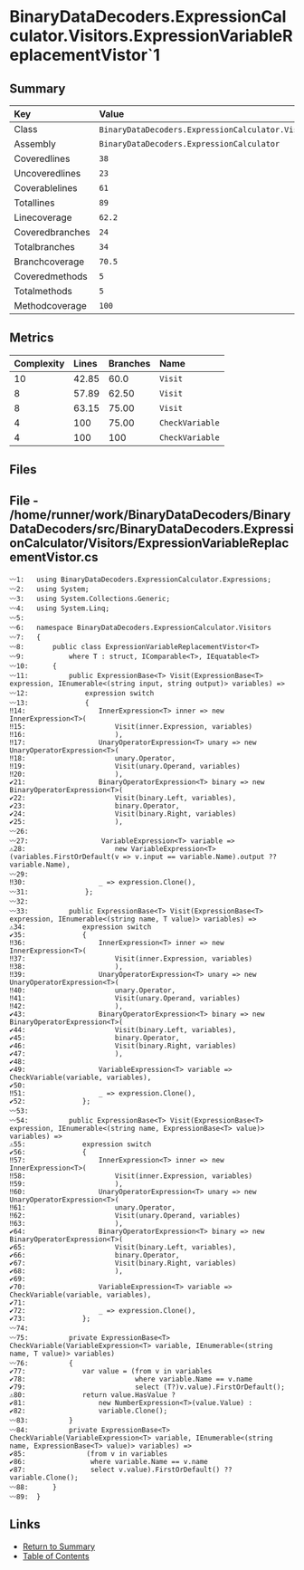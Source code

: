 ﻿# BinaryDataDecoders.ExpressionCalculator.Visitors.ExpressionVariableReplacementVistor`1

## Summary

| Key             | Value                                                                                    |
| :-------------- | :--------------------------------------------------------------------------------------- |
| Class           | `BinaryDataDecoders.ExpressionCalculator.Visitors.ExpressionVariableReplacementVistor`1` |
| Assembly        | `BinaryDataDecoders.ExpressionCalculator`                                                |
| Coveredlines    | `38`                                                                                     |
| Uncoveredlines  | `23`                                                                                     |
| Coverablelines  | `61`                                                                                     |
| Totallines      | `89`                                                                                     |
| Linecoverage    | `62.2`                                                                                   |
| Coveredbranches | `24`                                                                                     |
| Totalbranches   | `34`                                                                                     |
| Branchcoverage  | `70.5`                                                                                   |
| Coveredmethods  | `5`                                                                                      |
| Totalmethods    | `5`                                                                                      |
| Methodcoverage  | `100`                                                                                    |

## Metrics

| Complexity | Lines | Branches | Name            |
| :--------- | :---- | :------- | :-------------- |
| 10         | 42.85 | 60.0     | `Visit`         |
| 8          | 57.89 | 62.50    | `Visit`         |
| 8          | 63.15 | 75.00    | `Visit`         |
| 4          | 100   | 75.00    | `CheckVariable` |
| 4          | 100   | 100      | `CheckVariable` |

## Files

## File - /home/runner/work/BinaryDataDecoders/BinaryDataDecoders/src/BinaryDataDecoders.ExpressionCalculator/Visitors/ExpressionVariableReplacementVistor.cs

```CSharp
〰1:   using BinaryDataDecoders.ExpressionCalculator.Expressions;
〰2:   using System;
〰3:   using System.Collections.Generic;
〰4:   using System.Linq;
〰5:   
〰6:   namespace BinaryDataDecoders.ExpressionCalculator.Visitors
〰7:   {
〰8:       public class ExpressionVariableReplacementVistor<T>
〰9:           where T : struct, IComparable<T>, IEquatable<T>
〰10:      {
〰11:          public ExpressionBase<T> Visit(ExpressionBase<T> expression, IEnumerable<(string input, string output)> variables) =>
〰12:              expression switch
〰13:              {
‼14:                  InnerExpression<T> inner => new InnerExpression<T>(
‼15:                      Visit(inner.Expression, variables)
‼16:                      ),
‼17:                  UnaryOperatorExpression<T> unary => new UnaryOperatorExpression<T>(
‼18:                      unary.Operator,
‼19:                      Visit(unary.Operand, variables)
‼20:                      ),
✔21:                  BinaryOperatorExpression<T> binary => new BinaryOperatorExpression<T>(
✔22:                      Visit(binary.Left, variables),
✔23:                      binary.Operator,
✔24:                      Visit(binary.Right, variables)
✔25:                      ),
〰26:  
〰27:                  VariableExpression<T> variable =>
⚠28:                      new VariableExpression<T>(variables.FirstOrDefault(v => v.input == variable.Name).output ?? variable.Name),
〰29:  
‼30:                  _ => expression.Clone(),
〰31:              };
〰32:  
〰33:          public ExpressionBase<T> Visit(ExpressionBase<T> expression, IEnumerable<(string name, T value)> variables) =>
⚠34:              expression switch
✔35:              {
‼36:                  InnerExpression<T> inner => new InnerExpression<T>(
‼37:                      Visit(inner.Expression, variables)
‼38:                      ),
‼39:                  UnaryOperatorExpression<T> unary => new UnaryOperatorExpression<T>(
‼40:                      unary.Operator,
‼41:                      Visit(unary.Operand, variables)
‼42:                      ),
✔43:                  BinaryOperatorExpression<T> binary => new BinaryOperatorExpression<T>(
✔44:                      Visit(binary.Left, variables),
✔45:                      binary.Operator,
✔46:                      Visit(binary.Right, variables)
✔47:                      ),
✔48:  
✔49:                  VariableExpression<T> variable => CheckVariable(variable, variables),
✔50:  
‼51:                  _ => expression.Clone(),
✔52:              };
〰53:  
〰54:          public ExpressionBase<T> Visit(ExpressionBase<T> expression, IEnumerable<(string name, ExpressionBase<T> value)> variables) =>
⚠55:              expression switch
✔56:              {
‼57:                  InnerExpression<T> inner => new InnerExpression<T>(
‼58:                      Visit(inner.Expression, variables)
‼59:                      ),
‼60:                  UnaryOperatorExpression<T> unary => new UnaryOperatorExpression<T>(
‼61:                      unary.Operator,
‼62:                      Visit(unary.Operand, variables)
‼63:                      ),
✔64:                  BinaryOperatorExpression<T> binary => new BinaryOperatorExpression<T>(
✔65:                      Visit(binary.Left, variables),
✔66:                      binary.Operator,
✔67:                      Visit(binary.Right, variables)
✔68:                      ),
✔69:  
✔70:                  VariableExpression<T> variable => CheckVariable(variable, variables),
✔71:  
✔72:                  _ => expression.Clone(),
✔73:              };
〰74:  
〰75:          private ExpressionBase<T> CheckVariable(VariableExpression<T> variable, IEnumerable<(string name, T value)> variables)
〰76:          {
✔77:              var value = (from v in variables
✔78:                           where variable.Name == v.name
✔79:                           select (T?)v.value).FirstOrDefault();
⚠80:              return value.HasValue ?
✔81:                  new NumberExpression<T>(value.Value) :
✔82:                  variable.Clone();
〰83:          }
〰84:          private ExpressionBase<T> CheckVariable(VariableExpression<T> variable, IEnumerable<(string name, ExpressionBase<T> value)> variables) =>
✔85:               (from v in variables
✔86:                where variable.Name == v.name
✔87:                select v.value).FirstOrDefault() ?? variable.Clone();
〰88:      }
〰89:  }
```

## Links

* [Return to Summary](Summary.md)
* [Table of Contents](../TOC.md)

